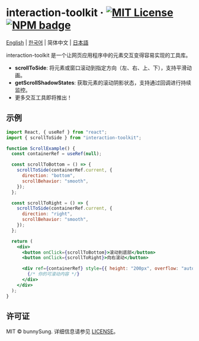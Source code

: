 # interaction-toolkit &middot; [![MIT License](https://img.shields.io/badge/license-MIT-blue.svg)](https://github.com/bunny-goorm/interaction-toolkit/blob/main/LICENSE) [![NPM badge](https://img.shields.io/npm/v/interaction-toolkit?logo=npm)](https://www.npmjs.com/package/interaction-toolkit)

[English](https://github.com/bunny-goorm/interaction-toolkit/blob/main/README.md) | [한국어](https://github.com/bunny-goorm/interaction-toolkit/blob/main/README-ko_kr.md) | 简体中文 | [日本語](https://github.com/bunny-goorm/interaction-toolkit/blob/main/README-ja_jp.md)

interaction-toolkit 是一个让网页应用程序中的元素交互变得容易实现的工具库。

- **scrollToSide**: 将元素或窗口滚动到指定方向（左、右、上、下），支持平滑动画。
- **getScrollShadowStates**: 获取元素的滚动阴影状态，支持通过回调进行持续监控。
- 更多交互工具即将推出！

## 示例

```jsx
import React, { useRef } from "react";
import { scrollToSide } from "interaction-toolkit";

function ScrollExample() {
  const containerRef = useRef(null);

  const scrollToBottom = () => {
    scrollToSide(containerRef.current, {
      direction: "bottom",
      scrollBehavior: "smooth",
    });
  };

  const scrollToRight = () => {
    scrollToSide(containerRef.current, {
      direction: "right",
      scrollBehavior: "smooth",
    });
  };

  return (
    <div>
      <button onClick={scrollToBottom}>滚动到底部</button>
      <button onClick={scrollToRight}>向右滚动</button>

      <div ref={containerRef} style={{ height: "200px", overflow: "auto" }}>
        {/* 你的可滚动内容 */}
      </div>
    </div>
  );
}
```

## 许可证

MIT © bunnySung. 详细信息请参见 [LICENSE](./LICENSE)。
